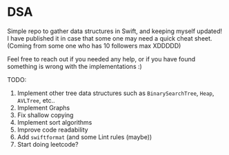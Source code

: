 # DSA

Simple repo to gather data structures in Swift, and keeping myself updated!
I have published it in case that some one may need a quick cheat sheet. (Coming from some one who has 10 followers max XDDDDD)

Feel free to reach out if you needed any help, or if you have found something is wrong with the implementations :)

TODO:
  1. Implement other tree data structures such as `BinarySearchTree`, `Heap`, `AVLTree`, etc..
  2. Implement Graphs
  3. Fix shallow copying
  4. Implement sort algorithms
  5. Improve code readability
  6. Add `swiftformat` (and some Lint rules (maybe))
  7. Start doing leetcode?
